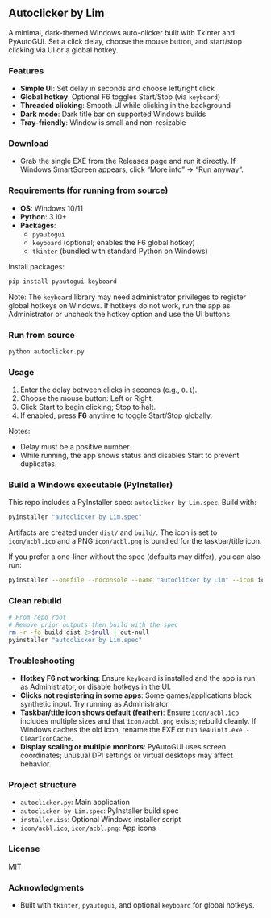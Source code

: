 ## Autoclicker by Lim

A minimal, dark-themed Windows auto-clicker built with Tkinter and PyAutoGUI. Set a click delay, choose the mouse button, and start/stop clicking via UI or a global hotkey.

### Features
- **Simple UI**: Set delay in seconds and choose left/right click
- **Global hotkey**: Optional F6 toggles Start/Stop (via `keyboard`)
- **Threaded clicking**: Smooth UI while clicking in the background
- **Dark mode**: Dark title bar on supported Windows builds
- **Tray-friendly**: Window is small and non-resizable

### Download
- Grab the single EXE from the Releases page and run it directly. If Windows SmartScreen appears, click “More info” → “Run anyway”.

### Requirements (for running from source)
- **OS**: Windows 10/11
- **Python**: 3.10+
- **Packages**:
  - `pyautogui`
  - `keyboard` (optional; enables the F6 global hotkey)
  - `tkinter` (bundled with standard Python on Windows)

Install packages:
```bash
pip install pyautogui keyboard
```

Note: The `keyboard` library may need administrator privileges to register global hotkeys on Windows. If hotkeys do not work, run the app as Administrator or uncheck the hotkey option and use the UI buttons.

### Run from source
```bash
python autoclicker.py
```

### Usage
1. Enter the delay between clicks in seconds (e.g., `0.1`).
2. Choose the mouse button: Left or Right.
3. Click Start to begin clicking; Stop to halt.
4. If enabled, press **F6** anytime to toggle Start/Stop globally.

Notes:
- Delay must be a positive number.
- While running, the app shows status and disables Start to prevent duplicates.

### Build a Windows executable (PyInstaller)
This repo includes a PyInstaller spec: `autoclicker by Lim.spec`. Build with:
```bash
pyinstaller "autoclicker by Lim.spec"
```
Artifacts are created under `dist/` and `build/`. The icon is set to `icon/acbl.ico` and a PNG `icon/acbl.png` is bundled for the taskbar/title icon.

If you prefer a one-liner without the spec (defaults may differ), you can also run:
```bash
pyinstaller --onefile --noconsole --name "autoclicker by Lim" --icon icon/acbl.ico autoclicker.py
```

### Clean rebuild
```bash
# From repo root
# Remove prior outputs then build with the spec
rm -r -fo build dist 2>$null | out-null
pyinstaller "autoclicker by Lim.spec"
```

### Troubleshooting
- **Hotkey F6 not working**: Ensure `keyboard` is installed and the app is run as Administrator, or disable hotkeys in the UI.
- **Clicks not registering in some apps**: Some games/applications block synthetic input. Try running as Administrator.
- **Taskbar/title icon shows default (feather)**: Ensure `icon/acbl.ico` includes multiple sizes and that `icon/acbl.png` exists; rebuild cleanly. If Windows caches the old icon, rename the EXE or run `ie4uinit.exe -ClearIconCache`.
- **Display scaling or multiple monitors**: PyAutoGUI uses screen coordinates; unusual DPI settings or virtual desktops may affect behavior.

### Project structure
- `autoclicker.py`: Main application
- `autoclicker by Lim.spec`: PyInstaller build spec
- `installer.iss`: Optional Windows installer script
- `icon/acbl.ico`, `icon/acbl.png`: App icons

### License
MIT

### Acknowledgments
- Built with `tkinter`, `pyautogui`, and optional `keyboard` for global hotkeys.
